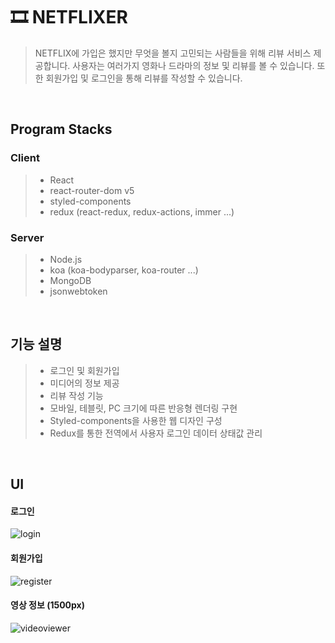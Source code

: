 # 🎞 NETFLIXER
> NETFLIX에 가입은 했지만 무엇을 볼지 고민되는 사람들을 위해 리뷰 서비스 제공합니다.
> 사용자는 여러가지 영화나 드라마의 정보 및 리뷰를 볼 수 있습니다.
> 또한 회원가입 및 로그인을 통해 리뷰를 작성할 수 있습니다.

<br>

## Program Stacks
### Client
> + React
> + react-router-dom v5
> + styled-components
> + redux (react-redux, redux-actions, immer ...)

### Server
> + Node.js
> + koa (koa-bodyparser, koa-router ...)
> + MongoDB
> + jsonwebtoken

<br>

## 기능 설명
> - 로그인 및 회원가입
> - 미디어의 정보 제공
> - 리뷰 작성 기능
> - 모바일, 테블릿, PC 크기에 따른 반응형 렌더링 구현
> - Styled-components을 사용한 웹 디자인 구성
> - Redux를 통한 전역에서 사용자 로그인 데이터 상태값 관리

<br>

## UI
#### 로그인
![login](https://user-images.githubusercontent.com/82787408/148334856-1b7c2f9c-67ce-443b-95d5-f8760ae5aee1.JPG)
#### 회원가입
![register](https://user-images.githubusercontent.com/82787408/148334983-f62cfb2f-7258-4020-b073-69f073076e2d.JPG)
#### 영상 정보 (1500px)
![videoviewer](https://user-images.githubusercontent.com/82787408/148335011-49f063d8-90aa-4495-a158-703a53214c42.JPG)
